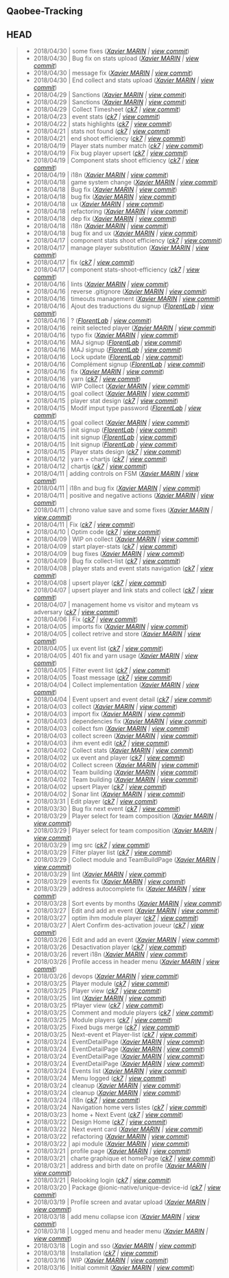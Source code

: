 Qaobee-Tracking
---

## HEAD
  
  > +  2018/04/30  | some fixes  (*[Xavier MARIN](marin.xavier@gmail.com) | [view commit](https://gitlab.com/qaobee/qaobee-tracking/commit/9067f566e6221063da8f03c3fffc78393b0f61d4)*)
> +  2018/04/30  | Bug fix on stats upload  (*[Xavier MARIN](marin.xavier@gmail.com) | [view commit](https://gitlab.com/qaobee/qaobee-tracking/commit/b88deb9033b21cd15e54550bdff37b7348cbebe4)*)
> +  2018/04/30  | message fix  (*[Xavier MARIN](marin.xavier@gmail.com) | [view commit](https://gitlab.com/qaobee/qaobee-tracking/commit/982ec28ebd22c972064401ecec45478fb131f5c7)*)
> +  2018/04/30  | End collect and stats upload  (*[Xavier MARIN](marin.xavier@gmail.com) | [view commit](https://gitlab.com/qaobee/qaobee-tracking/commit/3e34a594cfc7d4d4fa41be65dcc9a68d81f93e49)*)
> +  2018/04/29  | Sanctions  (*[Xavier MARIN](marin.xavier@gmail.com) | [view commit](https://gitlab.com/qaobee/qaobee-tracking/commit/b60eac1ae17dbfcf185272db81dab8caac78be8c)*)
> +  2018/04/29  | Sanctions  (*[Xavier MARIN](marin.xavier@gmail.com) | [view commit](https://gitlab.com/qaobee/qaobee-tracking/commit/26f8d6413b6ae82688cb46679dcfb3fafc09fbea)*)
> +  2018/04/29  | Collect Timesheet  (*[ck7](ch.kervella@gmail.com) | [view commit](https://gitlab.com/qaobee/qaobee-tracking/commit/9deb41dc848357b7392aec53f2ac527921453741)*)
> +  2018/04/23  | event stats  (*[ck7](ch.kervella@gmail.com) | [view commit](https://gitlab.com/qaobee/qaobee-tracking/commit/042675b65f88ffba13d8476694c3677f97fb8d93)*)
> +  2018/04/22  | stats highlights  (*[ck7](ch.kervella@gmail.com) | [view commit](https://gitlab.com/qaobee/qaobee-tracking/commit/2b48c09aa6cb7dfd3295f568b79f156f81722875)*)
> +  2018/04/21  | stats not found  (*[ck7](ch.kervella@gmail.com) | [view commit](https://gitlab.com/qaobee/qaobee-tracking/commit/8c4a4c0bd65448a84bf57b6235ddf0addf8a4ac8)*)
> +  2018/04/21  | end shoot efficiency  (*[ck7](ch.kervella@gmail.com) | [view commit](https://gitlab.com/qaobee/qaobee-tracking/commit/b21bf1ee59705d60e7bbc7ad727905aeccb205b5)*)
> +  2018/04/19  | Player stats number match  (*[ck7](ch.kervella@gmail.com) | [view commit](https://gitlab.com/qaobee/qaobee-tracking/commit/8604d0a1e8d909df37ab07016bf4d0d9a15d5694)*)
> +  2018/04/19  | Fix bug player upsert  (*[ck7](ch.kervella@gmail.com) | [view commit](https://gitlab.com/qaobee/qaobee-tracking/commit/9898f8d3bf33e511abed33281a96bcd5819d66ba)*)
> +  2018/04/19  | Component stats shoot efficiency  (*[ck7](ch.kervella@gmail.com) | [view commit](https://gitlab.com/qaobee/qaobee-tracking/commit/b9242337909126c5c5054d84cada2da2187b9926)*)
> +  2018/04/19  | i18n  (*[Xavier MARIN](marin.xavier@gmail.com) | [view commit](https://gitlab.com/qaobee/qaobee-tracking/commit/51d3801c7e9e766bd0ad2c108cfb9f74e6f56bbf)*)
> +  2018/04/18  | game system change  (*[Xavier MARIN](marin.xavier@gmail.com) | [view commit](https://gitlab.com/qaobee/qaobee-tracking/commit/48498846fa724de2b26f542ac382ffacb9d41543)*)
> +  2018/04/18  | Bug fix  (*[Xavier MARIN](marin.xavier@gmail.com) | [view commit](https://gitlab.com/qaobee/qaobee-tracking/commit/dd8cef8475ead97dc0025298e55c72220e629e71)*)
> +  2018/04/18  | bug fix  (*[Xavier MARIN](marin.xavier@gmail.com) | [view commit](https://gitlab.com/qaobee/qaobee-tracking/commit/f7f7b1044f1d620f16d4425ef53baf6a37a650b9)*)
> +  2018/04/18  | ux  (*[Xavier MARIN](marin.xavier@gmail.com) | [view commit](https://gitlab.com/qaobee/qaobee-tracking/commit/700b3a433f5e04a79f3a140ec897a0c75601f793)*)
> +  2018/04/18  | refactoring  (*[Xavier MARIN](marin.xavier@gmail.com) | [view commit](https://gitlab.com/qaobee/qaobee-tracking/commit/6a807fc3019035a7f50d1cc12f2ccbc9fb41b310)*)
> +  2018/04/18  | dep fix  (*[Xavier MARIN](marin.xavier@gmail.com) | [view commit](https://gitlab.com/qaobee/qaobee-tracking/commit/5e5232ee33d3ba658a6f4aa8a060e810ed24ea78)*)
> +  2018/04/18  | i18n  (*[Xavier MARIN](marin.xavier@gmail.com) | [view commit](https://gitlab.com/qaobee/qaobee-tracking/commit/33685a4ab86a562d52c9bacab6c64d39315f1262)*)
> +  2018/04/18  | bug fix and ux  (*[Xavier MARIN](marin.xavier@gmail.com) | [view commit](https://gitlab.com/qaobee/qaobee-tracking/commit/d8cf9ec7e003af0ef27ef6fe4a76091a761e780f)*)
> +  2018/04/17  | component stats shoot efficiency  (*[ck7](ch.kervella@gmail.com) | [view commit](https://gitlab.com/qaobee/qaobee-tracking/commit/e204ffb6a2b38afad01d556392552b2d5cfd7205)*)
> +  2018/04/17  | manage player substitution  (*[Xavier MARIN](marin.xavier@gmail.com) | [view commit](https://gitlab.com/qaobee/qaobee-tracking/commit/122a3312288d4b092daedb6fba444b345b4f5731)*)
> +  2018/04/17  | fix  (*[ck7](ch.kervella@gmail.com) | [view commit](https://gitlab.com/qaobee/qaobee-tracking/commit/b736430c7a6caa3fd8b09c7e50ab21e976d2b676)*)
> +  2018/04/17  | component stats-shoot-efficiency  (*[ck7](ch.kervella@gmail.com) | [view commit](https://gitlab.com/qaobee/qaobee-tracking/commit/d75fbacd4dba2246cc3d38256ffc1defdbaec639)*)
> +  2018/04/16  | lints  (*[Xavier MARIN](marin.xavier@gmail.com) | [view commit](https://gitlab.com/qaobee/qaobee-tracking/commit/5b592c1e8ee42f1090d0800a42d860de0774b00f)*)
> +  2018/04/16  | reverse .gitignore  (*[Xavier MARIN](marin.xavier@gmail.com) | [view commit](https://gitlab.com/qaobee/qaobee-tracking/commit/d074817db8b849acde46c0f90b69ee4db6bf1f49)*)
> +  2018/04/16  | timeouts management  (*[Xavier MARIN](marin.xavier@gmail.com) | [view commit](https://gitlab.com/qaobee/qaobee-tracking/commit/0fa4314373720a5333aee4552a98e28a46ca862c)*)
> +  2018/04/16  | Ajout des traductions du signup  (*[FlorentLab](florentisoard@MacBook-Pro-de-Florent.local) | [view commit](https://gitlab.com/qaobee/qaobee-tracking/commit/53de6609aab999c99b10ff6be1f771aa17062a58)*)
> +  2018/04/16  | ?  (*[FlorentLab](florentisoard@MacBook-Pro-de-Florent.local) | [view commit](https://gitlab.com/qaobee/qaobee-tracking/commit/f5718f8e2d52b3aeac818669115c9b4576bddbb6)*)
> +  2018/04/16  | reinit selected player  (*[Xavier MARIN](marin.xavier@gmail.com) | [view commit](https://gitlab.com/qaobee/qaobee-tracking/commit/1c2d3b489f69567716c47f6c9a22daa234922591)*)
> +  2018/04/16  | typo fix  (*[Xavier MARIN](marin.xavier@gmail.com) | [view commit](https://gitlab.com/qaobee/qaobee-tracking/commit/e841c5bdcd9c96da412e8da9b03eacdce47c830f)*)
> +  2018/04/16  | MAJ signup  (*[FlorentLab](florentisoard@MacBook-Pro-de-Florent.local) | [view commit](https://gitlab.com/qaobee/qaobee-tracking/commit/cf53c3513025c225d21e2cc296406809afeb2298)*)
> +  2018/04/16  | MAJ signup  (*[FlorentLab](florentisoard@MacBook-Pro-de-Florent.local) | [view commit](https://gitlab.com/qaobee/qaobee-tracking/commit/4633a55a34db3c8ac26feab6773af82e2327f498)*)
> +  2018/04/16  | Lock update  (*[FlorentLab](florentisoard@MacBook-Pro-de-Florent.local) | [view commit](https://gitlab.com/qaobee/qaobee-tracking/commit/1b6237fe5319ddf12808d78f9248e40a88760296)*)
> +  2018/04/16  | Complément signup  (*[FlorentLab](florentisoard@MacBook-Pro-de-Florent.local) | [view commit](https://gitlab.com/qaobee/qaobee-tracking/commit/d0ea5f28ff6a65cab952e77ec57929f315d92859)*)
> +  2018/04/16  | fix  (*[Xavier MARIN](marin.xavier@gmail.com) | [view commit](https://gitlab.com/qaobee/qaobee-tracking/commit/a3bb5942819c6daaf2bdb22e57d2050fba86fb90)*)
> +  2018/04/16  | yarn  (*[ck7](ch.kervella@gmail.com) | [view commit](https://gitlab.com/qaobee/qaobee-tracking/commit/97c11be9b36f2c32875c75166129e3381d2d68c3)*)
> +  2018/04/16  | WIP Collect  (*[Xavier MARIN](marin.xavier@gmail.com) | [view commit](https://gitlab.com/qaobee/qaobee-tracking/commit/8528655136ede7b5622cb0baf6222c82a7d4ad6d)*)
> +  2018/04/15  | goal collect  (*[Xavier MARIN](marin.xavier@gmail.com) | [view commit](https://gitlab.com/qaobee/qaobee-tracking/commit/8c1dc8f42977a235a3192a34457434cf78ca5648)*)
> +  2018/04/15  | player stat design  (*[ck7](ch.kervella@gmail.com) | [view commit](https://gitlab.com/qaobee/qaobee-tracking/commit/35e6b092b6bbb2916cc0a88e546a8655d2451eb2)*)
> +  2018/04/15  | Modif imput type password  (*[FlorentLab](florentisoard@MacBook-Pro-de-Florent.local) | [view commit](https://gitlab.com/qaobee/qaobee-tracking/commit/499eaf4481f9dd1371ef9c28d32e165e325ef50f)*)
> +  2018/04/15  | goal collect  (*[Xavier MARIN](marin.xavier@gmail.com) | [view commit](https://gitlab.com/qaobee/qaobee-tracking/commit/6092fedb6fd573a79e87ea40d58994f1823a2f07)*)
> +  2018/04/15  | init signup  (*[FlorentLab](florentisoard@MacBook-Pro-de-Florent.local) | [view commit](https://gitlab.com/qaobee/qaobee-tracking/commit/c34041462d8affccb90c2d0e7532940efa45f952)*)
> +  2018/04/15  | init signup  (*[FlorentLab](florentisoard@MacBook-Pro-de-Florent.local) | [view commit](https://gitlab.com/qaobee/qaobee-tracking/commit/b8c4d93551c711f6d4fb6f7cb60fe8c1b5e9dfd5)*)
> +  2018/04/15  | Init signup  (*[FlorentLab](florentisoard@MacBook-Pro-de-Florent.local) | [view commit](https://gitlab.com/qaobee/qaobee-tracking/commit/6642bff276c358e32e7f4e36936c062ff763e139)*)
> +  2018/04/15  | Player stats design  (*[ck7](ch.kervella@gmail.com) | [view commit](https://gitlab.com/qaobee/qaobee-tracking/commit/af9eb56bb80a0b73a01282bc4dba3f68d28d3d77)*)
> +  2018/04/12  | yarn + chartjs  (*[ck7](ch.kervella@gmail.com) | [view commit](https://gitlab.com/qaobee/qaobee-tracking/commit/a3c234b89b9b6d8f12cfc175a9c754f63c48f50a)*)
> +  2018/04/12  | chartjs  (*[ck7](ch.kervella@gmail.com) | [view commit](https://gitlab.com/qaobee/qaobee-tracking/commit/67b6a9e480e30b5265561aed9bd1e654f2bc5fa4)*)
> +  2018/04/11  | adding controls on FSM  (*[Xavier MARIN](marin.xavier@gmail.com) | [view commit](https://gitlab.com/qaobee/qaobee-tracking/commit/b80a047f29a7d9327e5f07f8415dec0aa410d101)*)
> +  2018/04/11  | i18n and bug fix  (*[Xavier MARIN](marin.xavier@gmail.com) | [view commit](https://gitlab.com/qaobee/qaobee-tracking/commit/6fa8dd6128d41c7814233b158bb539f1eda427a7)*)
> +  2018/04/11  | positive and negative actions  (*[Xavier MARIN](marin.xavier@gmail.com) | [view commit](https://gitlab.com/qaobee/qaobee-tracking/commit/6142a9e0a46e697b9412c29301e958d45a850718)*)
> +  2018/04/11  | chrono value save and some fixes  (*[Xavier MARIN](marin.xavier@gmail.com) | [view commit](https://gitlab.com/qaobee/qaobee-tracking/commit/f376a323544b2648534bb8b015075a6d1eba14d2)*)
> +  2018/04/11  | Fix  (*[ck7](ch.kervella@gmail.com) | [view commit](https://gitlab.com/qaobee/qaobee-tracking/commit/5548697ef334a2fc2875d1b637e511e406c62c43)*)
> +  2018/04/10  | Optim code  (*[ck7](ch.kervella@gmail.com) | [view commit](https://gitlab.com/qaobee/qaobee-tracking/commit/cceb048941d38be5d0c1643509ff4343b09e1f57)*)
> +  2018/04/09  | WIP on collect  (*[Xavier MARIN](marin.xavier@gmail.com) | [view commit](https://gitlab.com/qaobee/qaobee-tracking/commit/e252ac091aa33215f85de783e0920384006619df)*)
> +  2018/04/09  | start player-stats  (*[ck7](ch.kervella@gmail.com) | [view commit](https://gitlab.com/qaobee/qaobee-tracking/commit/15a4257c0be89e3e94668a3ea2239ba86268f12d)*)
> +  2018/04/09  | bug fixes  (*[Xavier MARIN](marin.xavier@gmail.com) | [view commit](https://gitlab.com/qaobee/qaobee-tracking/commit/80e813ecb36b441d712811ca68d71d020a456655)*)
> +  2018/04/09  | Bug fix collect-list  (*[ck7](ch.kervella@gmail.com) | [view commit](https://gitlab.com/qaobee/qaobee-tracking/commit/3bab6b8fa353186719de648aebd258a2452fd460)*)
> +  2018/04/08  | player stats and event stats navigation  (*[ck7](ch.kervella@gmail.com) | [view commit](https://gitlab.com/qaobee/qaobee-tracking/commit/f61133acbcf9f5ee710c96667d356812b0f8f8c7)*)
> +  2018/04/08  | upsert player  (*[ck7](ch.kervella@gmail.com) | [view commit](https://gitlab.com/qaobee/qaobee-tracking/commit/02350d2c3cb54dacf7b57a36921161308ca4dc7e)*)
> +  2018/04/07  | upsert player and link stats and collect  (*[ck7](ch.kervella@gmail.com) | [view commit](https://gitlab.com/qaobee/qaobee-tracking/commit/cdbeb86220002f3f8fc4c987d429ee8bb2f9a39c)*)
> +  2018/04/07  | management home vs visitor and myteam vs adversary  (*[ck7](ch.kervella@gmail.com) | [view commit](https://gitlab.com/qaobee/qaobee-tracking/commit/9afd4f697f2af297f16e65bee2f7dd6819a51e6d)*)
> +  2018/04/06  | Fix  (*[ck7](ch.kervella@gmail.com) | [view commit](https://gitlab.com/qaobee/qaobee-tracking/commit/80f57788cb2acbd8a46c4542ebf479b7c8f254b4)*)
> +  2018/04/05  | imports fix  (*[Xavier MARIN](marin.xavier@gmail.com) | [view commit](https://gitlab.com/qaobee/qaobee-tracking/commit/2c6f36317d7ed353e0fdfc98fd94f44a906678e2)*)
> +  2018/04/05  | collect retrive and store  (*[Xavier MARIN](marin.xavier@gmail.com) | [view commit](https://gitlab.com/qaobee/qaobee-tracking/commit/6fcfca68b46afa1ef030624886a4acc9cff7797d)*)
> +  2018/04/05  | ux event list  (*[ck7](ch.kervella@gmail.com) | [view commit](https://gitlab.com/qaobee/qaobee-tracking/commit/223fdd477be4752f0890086610b9da41c4249617)*)
> +  2018/04/05  | 401 fix and yarn usage  (*[Xavier MARIN](marin.xavier@gmail.com) | [view commit](https://gitlab.com/qaobee/qaobee-tracking/commit/4ed2422c2ad68dacc88acc4db2b302b8618c5b38)*)
> +  2018/04/05  | Filter event list  (*[ck7](ch.kervella@gmail.com) | [view commit](https://gitlab.com/qaobee/qaobee-tracking/commit/1592c076e05aacf5beae6c0a5ae148e141116aeb)*)
> +  2018/04/05  | Toast message  (*[ck7](ch.kervella@gmail.com) | [view commit](https://gitlab.com/qaobee/qaobee-tracking/commit/f8854a0051b7da6ad094288084566e6515e5a5de)*)
> +  2018/04/04  | Collect implementation  (*[Xavier MARIN](marin.xavier@gmail.com) | [view commit](https://gitlab.com/qaobee/qaobee-tracking/commit/cd3e64a61e99642e760c174fbf08c26bd87f8ab9)*)
> +  2018/04/04  | Event upsert and event detail  (*[ck7](ch.kervella@gmail.com) | [view commit](https://gitlab.com/qaobee/qaobee-tracking/commit/8609d5ad39926a5fc050f9e1da44f1befd109842)*)
> +  2018/04/03  | collect  (*[Xavier MARIN](marin.xavier@gmail.com) | [view commit](https://gitlab.com/qaobee/qaobee-tracking/commit/a8d8bf97d714eb7fbc20db02b6345720b08b57d9)*)
> +  2018/04/03  | import fix  (*[Xavier MARIN](marin.xavier@gmail.com) | [view commit](https://gitlab.com/qaobee/qaobee-tracking/commit/9d47005bce4b8349cda643fb8c432e7ecbda5af2)*)
> +  2018/04/03  | dependencies fix  (*[Xavier MARIN](marin.xavier@gmail.com) | [view commit](https://gitlab.com/qaobee/qaobee-tracking/commit/cb04046fd262e89871463594cb5a25b5b59b8366)*)
> +  2018/04/03  | collect fsm  (*[Xavier MARIN](marin.xavier@gmail.com) | [view commit](https://gitlab.com/qaobee/qaobee-tracking/commit/4996b3de14bb3eed301a74d24327681c37fd3150)*)
> +  2018/04/03  | collect screen  (*[Xavier MARIN](marin.xavier@gmail.com) | [view commit](https://gitlab.com/qaobee/qaobee-tracking/commit/72ab7c374950ebbf2d447854aef0a14297e58198)*)
> +  2018/04/03  | ihm event edit  (*[ck7](ch.kervella@gmail.com) | [view commit](https://gitlab.com/qaobee/qaobee-tracking/commit/30d875f1c332ae2c1c98c956cedc40cb60e0981b)*)
> +  2018/04/02  | Collect stats  (*[Xavier MARIN](marin.xavier@gmail.com) | [view commit](https://gitlab.com/qaobee/qaobee-tracking/commit/2101fd1828d580f85719cb813948628288623cac)*)
> +  2018/04/02  | ux event and player  (*[ck7](ch.kervella@gmail.com) | [view commit](https://gitlab.com/qaobee/qaobee-tracking/commit/05b9a1465b7dfa1a012e40fea1638a3d650b5be8)*)
> +  2018/04/02  | Collect screen  (*[Xavier MARIN](marin.xavier@gmail.com) | [view commit](https://gitlab.com/qaobee/qaobee-tracking/commit/6e32b9536aff946aa474e060ce9bf4e06eb3c4e6)*)
> +  2018/04/02  | Team building  (*[Xavier MARIN](marin.xavier@gmail.com) | [view commit](https://gitlab.com/qaobee/qaobee-tracking/commit/c2837d80d7c4c7e7aa7f18ed7e9a1c2ef8609f8d)*)
> +  2018/04/02  | Team building  (*[Xavier MARIN](marin.xavier@gmail.com) | [view commit](https://gitlab.com/qaobee/qaobee-tracking/commit/188cd3c5f81cf3c02e46ee62c6c92132d0208b93)*)
> +  2018/04/02  | upsert Player  (*[ck7](ch.kervella@gmail.com) | [view commit](https://gitlab.com/qaobee/qaobee-tracking/commit/960da5b113870d0ce9b9de06fd77f356033d3319)*)
> +  2018/04/02  | Sonar lint  (*[Xavier MARIN](marin.xavier@gmail.com) | [view commit](https://gitlab.com/qaobee/qaobee-tracking/commit/bb3103c5a3f069d4ece2524ab764e78818045f62)*)
> +  2018/03/31  | Edit player  (*[ck7](ch.kervella@gmail.com) | [view commit](https://gitlab.com/qaobee/qaobee-tracking/commit/8f67aebc27649d0b5df7947cae89bde20f539b4d)*)
> +  2018/03/30  | Bug fix next event  (*[ck7](ch.kervella@gmail.com) | [view commit](https://gitlab.com/qaobee/qaobee-tracking/commit/2323d0b6c03979dbd3e7fbb38adc3657cb82fc07)*)
> +  2018/03/29  | Player select for team composition  (*[Xavier MARIN](marin.xavier@gmail.com) | [view commit](https://gitlab.com/qaobee/qaobee-tracking/commit/768ff7428f0f4990df7c290a164eaec79e3801a9)*)
> +  2018/03/29  | Player select for team composition  (*[Xavier MARIN](marin.xavier@gmail.com) | [view commit](https://gitlab.com/qaobee/qaobee-tracking/commit/80c816fd007a06f3ad14f38bf5820a042265a281)*)
> +  2018/03/29  | img src  (*[ck7](ch.kervella@gmail.com) | [view commit](https://gitlab.com/qaobee/qaobee-tracking/commit/1090f51b59c1dc5e99089aa1ab1aa7a3e73cc4b2)*)
> +  2018/03/29  | Filter player list  (*[ck7](ch.kervella@gmail.com) | [view commit](https://gitlab.com/qaobee/qaobee-tracking/commit/02ebcba430ded05fe367ba8ba77d8caeb1bd764b)*)
> +  2018/03/29  | Collect module and TeamBuildPage  (*[Xavier MARIN](marin.xavier@gmail.com) | [view commit](https://gitlab.com/qaobee/qaobee-tracking/commit/f5d9bd55a6cc7d04945d4a6985e62164a1ad2b9e)*)
> +  2018/03/29  | lint  (*[Xavier MARIN](marin.xavier@gmail.com) | [view commit](https://gitlab.com/qaobee/qaobee-tracking/commit/05d0e11e4e462074ef44bc5823e1d1dcf935827b)*)
> +  2018/03/29  | events fix  (*[Xavier MARIN](marin.xavier@gmail.com) | [view commit](https://gitlab.com/qaobee/qaobee-tracking/commit/4e6e62e0852d4a6133564d298b7bb4223b8dda54)*)
> +  2018/03/29  | address autocomplete fix  (*[Xavier MARIN](marin.xavier@gmail.com) | [view commit](https://gitlab.com/qaobee/qaobee-tracking/commit/c9ed72ef909f2dd603ddc75a6c8466236ff9e50c)*)
> +  2018/03/28  | Sort events by months  (*[Xavier MARIN](marin.xavier@gmail.com) | [view commit](https://gitlab.com/qaobee/qaobee-tracking/commit/8fb43fa489975499dded8e2aeba8dbc1648c48cd)*)
> +  2018/03/27  | Edit and add an event  (*[Xavier MARIN](marin.xavier@gmail.com) | [view commit](https://gitlab.com/qaobee/qaobee-tracking/commit/0743adba5617f30c5c10cc03fb730fd1ad1b9b0c)*)
> +  2018/03/27  | optim ihm module player  (*[ck7](ch.kervella@gmail.com) | [view commit](https://gitlab.com/qaobee/qaobee-tracking/commit/167103096b4d5378cebc1014f14c2a213548d6c5)*)
> +  2018/03/27  | Alert Confirm des-activation joueur  (*[ck7](ch.kervella@gmail.com) | [view commit](https://gitlab.com/qaobee/qaobee-tracking/commit/40a249f7d686385b7fa339016c8cc2a7ff117ca6)*)
> +  2018/03/26  | Edit and add an event  (*[Xavier MARIN](marin.xavier@gmail.com) | [view commit](https://gitlab.com/qaobee/qaobee-tracking/commit/52fb1db0dded0c7b7433ad8ea71a9e0d951ee7dd)*)
> +  2018/03/26  | Desactivation player  (*[ck7](ch.kervella@gmail.com) | [view commit](https://gitlab.com/qaobee/qaobee-tracking/commit/eb5a1632d5241537b6b4ab46abdf49f88ba58aec)*)
> +  2018/03/26  | revert i18n  (*[Xavier MARIN](marin.xavier@gmail.com) | [view commit](https://gitlab.com/qaobee/qaobee-tracking/commit/6679fd3705f2a54b2fc10f5e9135a0a2ebeb99cf)*)
> +  2018/03/26  | Profile access in header menu  (*[Xavier MARIN](marin.xavier@gmail.com) | [view commit](https://gitlab.com/qaobee/qaobee-tracking/commit/2678043ef1d6bec07e1857b9b91e3c4f0d32440f)*)
> +  2018/03/26  | devops  (*[Xavier MARIN](marin.xavier@gmail.com) | [view commit](https://gitlab.com/qaobee/qaobee-tracking/commit/90e86a4959b2b3e3c336fac5bc149f4b315054e6)*)
> +  2018/03/25  | Player module  (*[ck7](ch.kervella@gmail.com) | [view commit](https://gitlab.com/qaobee/qaobee-tracking/commit/72dc4d118a99ed10efd6f3bb135acaa2c0bf8ed9)*)
> +  2018/03/25  | Player view  (*[ck7](ch.kervella@gmail.com) | [view commit](https://gitlab.com/qaobee/qaobee-tracking/commit/512a7a287dd9bcde1c34f60b251a8e3aede94a67)*)
> +  2018/03/25  | lint  (*[Xavier MARIN](marin.xavier@gmail.com) | [view commit](https://gitlab.com/qaobee/qaobee-tracking/commit/851222f9bdf236421ae3d53116f79fde8d2e873c)*)
> +  2018/03/25  | fPlayer view  (*[ck7](ch.kervella@gmail.com) | [view commit](https://gitlab.com/qaobee/qaobee-tracking/commit/8db71b1a087ac624a8f3cb1944c15d698a15ea19)*)
> +  2018/03/25  | Comment and module players  (*[ck7](ch.kervella@gmail.com) | [view commit](https://gitlab.com/qaobee/qaobee-tracking/commit/192e670b493b742bf46f9ee0dd89278eee1c63d2)*)
> +  2018/03/25  | Module players  (*[ck7](ch.kervella@gmail.com) | [view commit](https://gitlab.com/qaobee/qaobee-tracking/commit/083ff64a570c320a07391e97e883dbc6ef07daab)*)
> +  2018/03/25  | Fixed bugs merge  (*[ck7](ch.kervella@gmail.com) | [view commit](https://gitlab.com/qaobee/qaobee-tracking/commit/50fbf40c6317c7d32210123492a88e9f1bee0a17)*)
> +  2018/03/25  | Next-event et Player-list  (*[ck7](ch.kervella@gmail.com) | [view commit](https://gitlab.com/qaobee/qaobee-tracking/commit/e5b2e006a42b647a75a86dd75118e55ecf0677a5)*)
> +  2018/03/24  | EventDetailPage  (*[Xavier MARIN](marin.xavier@gmail.com) | [view commit](https://gitlab.com/qaobee/qaobee-tracking/commit/c713573fbfe9c512dce3760770d3dfc488fa24b9)*)
> +  2018/03/24  | EventDetailPage  (*[Xavier MARIN](marin.xavier@gmail.com) | [view commit](https://gitlab.com/qaobee/qaobee-tracking/commit/34ddc0db4ab0341af46c81eb08c5272610bb341f)*)
> +  2018/03/24  | EventDetailPage  (*[Xavier MARIN](marin.xavier@gmail.com) | [view commit](https://gitlab.com/qaobee/qaobee-tracking/commit/81031b05b36f9c4dcf2b82fc75296b995becad7a)*)
> +  2018/03/24  | EventDetailPage  (*[Xavier MARIN](marin.xavier@gmail.com) | [view commit](https://gitlab.com/qaobee/qaobee-tracking/commit/617ccf96bc167580c7304be2587b6d6ad590d2f2)*)
> +  2018/03/24  | Events list  (*[Xavier MARIN](marin.xavier@gmail.com) | [view commit](https://gitlab.com/qaobee/qaobee-tracking/commit/93998720a77c0c26900e518360acde183cc4e052)*)
> +  2018/03/24  | Menu logged  (*[ck7](ch.kervella@gmail.com) | [view commit](https://gitlab.com/qaobee/qaobee-tracking/commit/230563a95126ba6e9ef732864017554fe66a1633)*)
> +  2018/03/24  | cleanup  (*[Xavier MARIN](marin.xavier@gmail.com) | [view commit](https://gitlab.com/qaobee/qaobee-tracking/commit/cc886c97d6ef660ad472c0c6a333de711b5d884f)*)
> +  2018/03/24  | cleanup  (*[Xavier MARIN](marin.xavier@gmail.com) | [view commit](https://gitlab.com/qaobee/qaobee-tracking/commit/392d5012c917f87695fab3e4afa971929ac1722b)*)
> +  2018/03/24  | i18n  (*[ck7](ch.kervella@gmail.com) | [view commit](https://gitlab.com/qaobee/qaobee-tracking/commit/bce946409096176f0f57e103765b6720ed434c0c)*)
> +  2018/03/24  | Navigation home vers listes  (*[ck7](ch.kervella@gmail.com) | [view commit](https://gitlab.com/qaobee/qaobee-tracking/commit/aa00fa90008bf66f0753fbfe1dab3672381c3429)*)
> +  2018/03/23  | home + Next Event  (*[ck7](ch.kervella@gmail.com) | [view commit](https://gitlab.com/qaobee/qaobee-tracking/commit/2f9f613c47fb8029cb3641f18fa5b3054f45117d)*)
> +  2018/03/22  | Design Home  (*[ck7](ch.kervella@gmail.com) | [view commit](https://gitlab.com/qaobee/qaobee-tracking/commit/ce9e8be6ea1703162b13b58bf2ec348c314babd3)*)
> +  2018/03/22  | Next event card  (*[Xavier MARIN](marin.xavier@gmail.com) | [view commit](https://gitlab.com/qaobee/qaobee-tracking/commit/e05e4b8b75e58dd5185368d44e1ed13d96aa4872)*)
> +  2018/03/22  | refactoring  (*[Xavier MARIN](marin.xavier@gmail.com) | [view commit](https://gitlab.com/qaobee/qaobee-tracking/commit/f51dfe3dde6c36279ec0c4e9af9883ca024a101c)*)
> +  2018/03/22  | api module  (*[Xavier MARIN](marin.xavier@gmail.com) | [view commit](https://gitlab.com/qaobee/qaobee-tracking/commit/6b9e551a35e73dcc2c3f5d0f5eeb63ca3a165d88)*)
> +  2018/03/21  | profile page  (*[Xavier MARIN](marin.xavier@gmail.com) | [view commit](https://gitlab.com/qaobee/qaobee-tracking/commit/96cb90bf9cf18bf68c235ed3cbb12231bb8c0bc2)*)
> +  2018/03/21  | charte graphique et homePage  (*[ck7](ch.kervella@gmail.com) | [view commit](https://gitlab.com/qaobee/qaobee-tracking/commit/0794278dd38d9a4c5fe8089a04fdac37343a9b1a)*)
> +  2018/03/21  | address and birth date on profile  (*[Xavier MARIN](marin.xavier@gmail.com) | [view commit](https://gitlab.com/qaobee/qaobee-tracking/commit/ad57da36cb047f3db56f6b33a41c02f4b0b051e7)*)
> +  2018/03/21  | Relooking login  (*[ck7](ch.kervella@gmail.com) | [view commit](https://gitlab.com/qaobee/qaobee-tracking/commit/6f78012fdddcad08d51f33bfa24feaa7280a188c)*)
> +  2018/03/20  | Package @ionic-native/unique-device-id  (*[ck7](ch.kervella@gmail.com) | [view commit](https://gitlab.com/qaobee/qaobee-tracking/commit/4606b5c04f7d66d10e2585dcd9a9f0fa580bff06)*)
> +  2018/03/19  | Profile screen and avatar upload  (*[Xavier MARIN](marin.xavier@gmail.com) | [view commit](https://gitlab.com/qaobee/qaobee-tracking/commit/87205befa529c6b9f0cb7893689eff0b22d1d27d)*)
> +  2018/03/18  | add menu collapse icon  (*[Xavier MARIN](marin.xavier@gmail.com) | [view commit](https://gitlab.com/qaobee/qaobee-tracking/commit/6863a4dc9512e46ece47698c00cb741f4e9e0ed0)*)
> +  2018/03/18  | Logged menu and header menu  (*[Xavier MARIN](marin.xavier@gmail.com) | [view commit](https://gitlab.com/qaobee/qaobee-tracking/commit/8184b82e21d842719045a4e25bcc84afab764161)*)
> +  2018/03/18  | Login and sso  (*[Xavier MARIN](marin.xavier@gmail.com) | [view commit](https://gitlab.com/qaobee/qaobee-tracking/commit/b520ccd9d81d827d756342688ddae0c3e62bd78f)*)
> +  2018/03/18  | Installation  (*[ck7](ch.kervella@gmail.com) | [view commit](https://gitlab.com/qaobee/qaobee-tracking/commit/ee3237769bb3985515913945d55d7462b41474a1)*)
> +  2018/03/16  | WIP  (*[Xavier MARIN](marin.xavier@gmail.com) | [view commit](https://gitlab.com/qaobee/qaobee-tracking/commit/b9966cc98879ec69240f7bffde8b1f41acf2632d)*)
> +  2018/03/16  | Initial commit  (*[Xavier MARIN](marin.xavier@gmail.com) | [view commit](https://gitlab.com/qaobee/qaobee-tracking/commit/165eebc88d02647b1a728048ea3929ac0afc2043)*)

